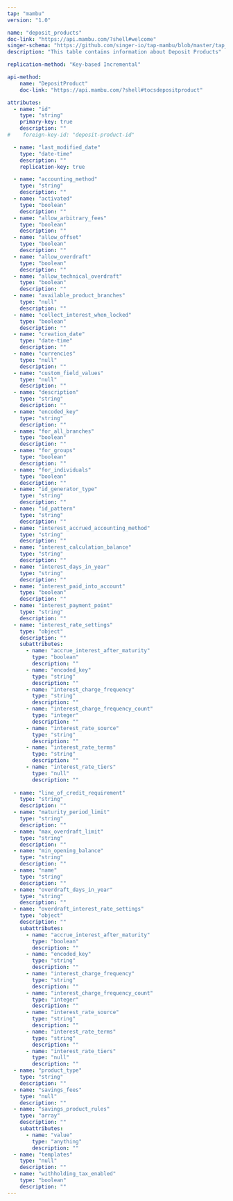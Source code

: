 ```yaml
---
tap: "mambu"
version: "1.0"

name: "deposit_products"
doc-link: "https://api.mambu.com/?shell#welcome"
singer-schema: "https://github.com/singer-io/tap-mambu/blob/master/tap_mambu/schemas/deposit_products.json"
description: "This table contains information about Deposit Products"

replication-method: "Key-based Incremental"

api-method:
    name: "DepositProduct"
    doc-link: "https://api.mambu.com/?shell#tocsdepositproduct"

attributes:
  - name: "id"
    type: "string"
    primary-key: true
    description: ""
#    foreign-key-id: "deposit-product-id"

  - name: "last_modified_date"
    type: "date-time"
    description: ""
    replication-key: true

  - name: "accounting_method"
    type: "string"
    description: ""
  - name: "activated"
    type: "boolean"
    description: ""
  - name: "allow_arbitrary_fees"
    type: "boolean"
    description: ""
  - name: "allow_offset"
    type: "boolean"
    description: ""
  - name: "allow_overdraft"
    type: "boolean"
    description: ""
  - name: "allow_technical_overdraft"
    type: "boolean"
    description: ""
  - name: "available_product_branches"
    type: "null"
    description: ""
  - name: "collect_interest_when_locked"
    type: "boolean"
    description: ""
  - name: "creation_date"
    type: "date-time"
    description: ""
  - name: "currencies"
    type: "null"
    description: ""
  - name: "custom_field_values"
    type: "null"
    description: ""
  - name: "description"
    type: "string"
    description: ""
  - name: "encoded_key"
    type: "string"
    description: ""
  - name: "for_all_branches"
    type: "boolean"
    description: ""
  - name: "for_groups"
    type: "boolean"
    description: ""
  - name: "for_individuals"
    type: "boolean"
    description: ""
  - name: "id_generator_type"
    type: "string"
    description: ""
  - name: "id_pattern"
    type: "string"
    description: ""
  - name: "interest_accrued_accounting_method"
    type: "string"
    description: ""
  - name: "interest_calculation_balance"
    type: "string"
    description: ""
  - name: "interest_days_in_year"
    type: "string"
    description: ""
  - name: "interest_paid_into_account"
    type: "boolean"
    description: ""
  - name: "interest_payment_point"
    type: "string"
    description: ""
  - name: "interest_rate_settings"
    type: "object"
    description: ""
    subattributes:
      - name: "accrue_interest_after_maturity"
        type: "boolean"
        description: ""
      - name: "encoded_key"
        type: "string"
        description: ""
      - name: "interest_charge_frequency"
        type: "string"
        description: ""
      - name: "interest_charge_frequency_count"
        type: "integer"
        description: ""
      - name: "interest_rate_source"
        type: "string"
        description: ""
      - name: "interest_rate_terms"
        type: "string"
        description: ""
      - name: "interest_rate_tiers"
        type: "null"
        description: ""
  
  - name: "line_of_credit_requirement"
    type: "string"
    description: ""
  - name: "maturity_period_limit"
    type: "string"
    description: ""
  - name: "max_overdraft_limit"
    type: "string"
    description: ""
  - name: "min_opening_balance"
    type: "string"
    description: ""
  - name: "name"
    type: "string"
    description: ""
  - name: "overdraft_days_in_year"
    type: "string"
    description: ""
  - name: "overdraft_interest_rate_settings"
    type: "object"
    description: ""
    subattributes:
      - name: "accrue_interest_after_maturity"
        type: "boolean"
        description: ""
      - name: "encoded_key"
        type: "string"
        description: ""
      - name: "interest_charge_frequency"
        type: "string"
        description: ""
      - name: "interest_charge_frequency_count"
        type: "integer"
        description: ""
      - name: "interest_rate_source"
        type: "string"
        description: ""
      - name: "interest_rate_terms"
        type: "string"
        description: ""
      - name: "interest_rate_tiers"
        type: "null"
        description: ""
  - name: "product_type"
    type: "string"
    description: ""
  - name: "savings_fees"
    type: "null"
    description: ""
  - name: "savings_product_rules"
    type: "array"
    description: ""
    subattributes:
      - name: "value"
        type: "anything"
        description: ""
  - name: "templates"
    type: "null"
    description: ""
  - name: "withholding_tax_enabled"
    type: "boolean"
    description: ""
---
```

